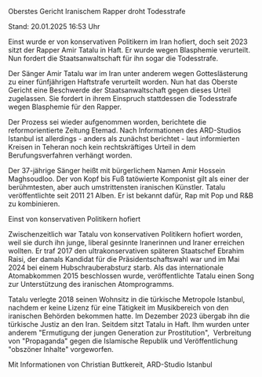 
Oberstes Gericht
Iranischem Rapper droht Todesstrafe


Stand: 20.01.2025 16:53 Uhr


Einst wurde er von konservativen Politikern im Iran hofiert, doch seit 2023 sitzt der Rapper Amir Tatalu in Haft. Er wurde wegen Blasphemie verurteilt. Nun fordert die Staatsanwaltschaft für ihn sogar die Todesstrafe.



Der Sänger Amir Tatalu war im Iran unter anderem wegen Gotteslästerung zu einer fünfjährigen Haftstrafe verurteilt worden. Nun hat das Oberste Gericht eine Beschwerde der Staatsanwaltschaft gegen dieses Urteil zugelassen. Sie fordert in ihrem Einspruch stattdessen die Todesstrafe wegen Blasphemie für den Rapper.


Der Prozess sei wieder aufgenommen worden, berichtete die reformorientierte Zeitung Etemad. Nach Informationen des ARD-Studios Istanbul ist allerdings - anders als zunächst berichtet - laut informierten Kreisen in Teheran noch kein rechtskräftiges Urteil in dem Berufungsverfahren verhängt worden.


Der 37-jährige Sänger heißt mit bürgerlichem Namen Amir Hossein Maghsoudloo. Der von Kopf bis Fuß tatöwierte Komponist gilt als einer der berühmtesten, aber auch umstrittensten iranischen Künstler. Tatalu veröffentlichte seit 2011 21 Alben. Er ist bekannt dafür, Rap mit Pop und R&B zu kombinieren.

Einst von konservativen Politikern hofiert


Zwischenzeitlich war Tatalu von konservativen Politikern hofiert worden, weil sie durch ihn junge, liberal gesinnte Iranerinnen und Iraner erreichen wollten. Er traf 2017 den ultrakonservativen späteren Staatschef Ebrahim Raisi, der damals Kandidat für die Präsidentschaftswahl war und im Mai 2024 bei einem Hubschrauberabsturz starb. Als das internationale Atomabkommen 2015 beschlossen wurde, veröffentlichte Tatalu einen Song zur Unterstützung des iranischen Atomprogramms.


Tatalu verlegte 2018 seinen Wohnsitz in die türkische Metropole Istanbul, nachdem er keine Lizenz für eine Tätigkeit im Musikbereich von den iranischen Behörden bekommen hatte. Im Dezember 2023 übergab ihn die türkische Justiz an den Iran. Seitdem sitzt Tatalu in Haft. Ihm wurden unter anderem "Ermutigung der jungen Generation zur Prostitution",  Verbreitung von "Propaganda" gegen die Islamische Republik und Veröffentlichung "obszöner Inhalte" vorgeworfen. 

Mit Informationen von Christian Buttkereit, ARD-Studio Istanbul

